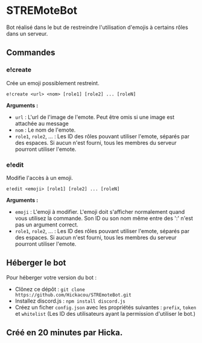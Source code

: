 # STREMoteBot

Bot réalisé dans le but de restreindre l'utilisation d'emojis à certains rôles dans un serveur. 

## Commandes
### e!create
Crée un emoji possiblement restreint.
```
e!create <url> <nom> [role1] [role2] ... [roleN]
```
**Arguments :**
 - `url` : L'url de l'image de l'emote. Peut être omis si une image est attachée au message
 - `nom` : Le nom de l'emote.
 - `role1`, `role2`, ... : Les ID des rôles pouvant utiliser l'emote, séparés par des espaces. Si aucun n'est fourni, tous les membres du serveur pourront utiliser l'emote.
### e!edit
Modifie l'accès à un emoji.
```
e!edit <emoji> [role1] [role2] ... [roleN]
```
**Arguments :**
 - `emoji` : L'emoji à modifier. L'emoji doit s'afficher normalement quand vous utilisez la commande. Son ID ou son nom même entre des ':' n'est pas un argument correct.
 - `role1`, `role2`, ... : Les ID des rôles pouvant utiliser l'emote, séparés par des espaces. Si aucun n'est fourni, tous les membres du serveur pourront utiliser l'emote.

## Héberger le bot
Pour héberger votre version du bot : 
 - Clônez ce dépôt : ```git clone https://github.com/Hickacou/STREmoteBot.git```
 - Installez discord.js : ```npm install discord.js```
 - Créez un ficher `config.json` avec les propriétés suivantes : `prefix`, `token` et `whitelist` (Les ID des utilisateurs ayant la permission d'utiliser le bot.)


## Créé en 20 minutes par Hicka.